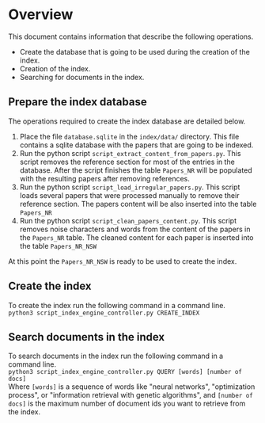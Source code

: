 # Overview

This document contains information that describe the following operations.
* Create the database that is going to be used during the creation of the index.
* Creation of the index.
* Searching for documents in the index.

## Prepare the index database
The operations required to create the index database are detailed below.
1. Place the file `database.sqlite` in the `index/data/` directory. This file contains a sqlite database with the papers that are going to be indexed.
2. Run the python script `script_extract_content_from_papers.py`. This script removes the reference section for most of the entries in the database. After the script finishes the table `Papers_NR` will be populated with the resulting papers after removing references.
3. Run the python script `script_load_irregular_papers.py`. This script loads several papers that were processed manually to remove their reference section. The papers content will be also inserted into the table `Papers_NR`
4. Run the python script `script_clean_papers_content.py`. This script removes noise characters and words from the content of the papers in the `Papers_NR` table. The cleaned content for each paper is inserted into the table `Papers_NR_NSW`

At this point the `Papers_NR_NSW` is ready to be used to create the index.

## Create the index
To create the index run the following command in a command line.<br/>
`python3 script_index_engine_controller.py CREATE_INDEX`


## Search documents in the index
To search documents in the index run the following command in a command line. <br/> `python3 script_index_engine_controller.py QUERY [words] [number of docs]` <br/> Where `[words]` is a sequence of words like "neural networks", "optimization process", or "information retrieval with genetic algorithms", and `[number of docs]` is the maximum number of document ids you want to retrieve from the index.
